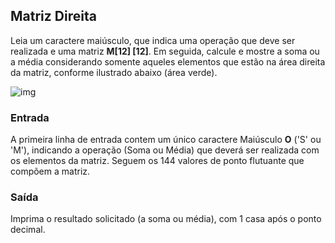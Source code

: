 ## Matriz Direita

Leia um caractere maiúsculo, que indica uma operação que deve ser realizada e uma matriz **M[12] [12]**. Em seguida, calcule e mostre a soma ou a média considerando somente aqueles elementos que estão na área direita da matriz, conforme ilustrado abaixo (área verde).

![img](https://resources.urionlinejudge.com.br/gallery/images/problems/UOJ_1190.png)

### Entrada

A primeira linha de entrada contem um único caractere Maiúsculo **O** ('S' ou 'M'), indicando a operação (Soma ou Média) que deverá ser realizada com os elementos da matriz. Seguem os 144 valores de ponto flutuante que compõem a matriz.

### Saída

Imprima o resultado solicitado (a soma ou média), com 1 casa após o ponto decimal.